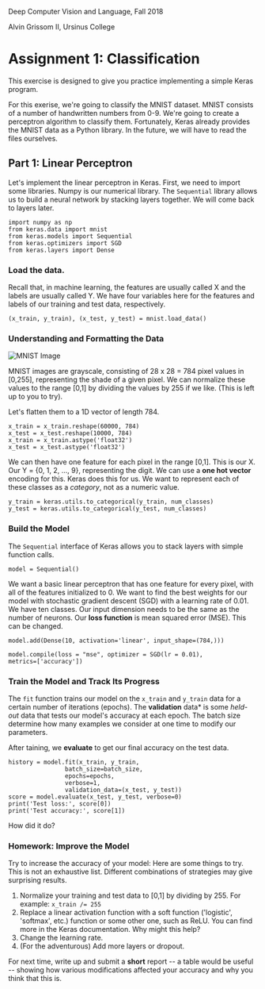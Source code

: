 Deep Computer Vision and Language, Fall 2018

Alvin Grissom II, Ursinus College


# Assignment 1: Classification

This exercise is designed to give you practice implementing a simple Keras program.

For this exerise, we're going to classify the MNIST dataset.  MNIST consists of a number of handwritten numbers from 0-9.  We're going to create a perceptron algorithm to classify them.  Fortunately, Keras already provides the MNIST data as a Python library.  In the future, we will have to read the files ourselves.

## Part 1: Linear Perceptron

Let's implement the linear perceptron in Keras.  First, we need to import some libraries.  Numpy is our numerical library.  The `Sequential` library allows us to build a neural network by stacking layers together.  We will come back to layers later.  

    import numpy as np
    from keras.data import mnist
    from keras.models import Sequential
    from keras.optimizers import SGD
    from keras.layers import Dense

### Load the data.
Recall that, in machine learning, the features are usually called X and the labels are usually called Y.  We have four variables here for the features and labels of our training and test data, respectively.

    (x_train, y_train), (x_test, y_test) = mnist.load_data()
        
### Understanding and Formatting the Data
![MNIST Image](https://upload.wikimedia.org/wikipedia/commons/2/27/MnistExamples.png "MNIST Image")

MNIST images are grayscale, consisting of 28 x 28 = 784 pixel values in [0,255], representing the shade of a given pixel.  We can normalize these values to the range [0,1] by dividing the values by 255 if we like.  (This is left up to you to try).

Let's flatten them to a 1D vector of length 784.

    x_train = x_train.reshape(60000, 784)
    x_test = x_test.reshape(10000, 784)
    x_train = x_train.astype('float32')
    x_test = x_test.astype('float32')


We can then have one feature for each pixel in the range [0,1].  This is our X.  Our Y = {0, 1, 2, ..., 9}, representing the digit.  We can use a **one hot vector** encoding for this.  Keras does this for us.  We want to represent each of these classes as a *category*, not as a numeric value.

    y_train = keras.utils.to_categorical(y_train, num_classes)
    y_test = keras.utils.to_categorical(y_test, num_classes)

### Build the Model

The `Sequential` interface of Keras allows you to stack layers with simple function calls.

    model = Sequential()

We want a basic linear perceptron that has one feature for every pixel, with all of the features initialized to 0.  We want to find the best weights for our model with stochastic gradient descent (SGD) with a learning rate of 0.01.  We have ten classes.  Our input dimension needs to be the same as the number of neurons. Our **loss function** is mean squared error (MSE).  This can be changed.

    model.add(Dense(10, activation='linear', input_shape=(784,)))
   
    model.compile(loss = "mse", optimizer = SGD(lr = 0.01),
    metrics=['accuracy'])


### Train the Model and Track Its Progress
The `fit` function trains our model on the `x_train` and `y_train` data for a certain number of iterations (epochs).  The **validation** data* is some *held-out* data that tests our model's accuracy at each epoch.  The batch size determine how many examples we consider at one time to modify our parameters.

After taining, we **evaluate** to get our final accuracy on the test data.

    history = model.fit(x_train, y_train,
                    batch_size=batch_size,
                    epochs=epochs,
                    verbose=1,
                    validation_data=(x_test, y_test))
    score = model.evaluate(x_test, y_test, verbose=0)
    print('Test loss:', score[0])
    print('Test accuracy:', score[1])
    
 How did it do?

### Homework: Improve the Model
 
Try to increase the accuracy of your model:  Here are some things to try.  This is not an exhaustive list.  Different combinations of strategies may give surprising results.  
 
 1.  Normalize your training and test data to [0,1] by dividing by 255.
    For example:
        `x_train /= 255`
 2. Replace a linear activation function with a soft function ('logistic', 'softmax', etc.) function or some other one, such as ReLU.  You can find more in the Keras documentation.  Why might this help?
 3. Change the learning rate.
 4. (For the adventurous) Add more layers or dropout.

For next time, write up and submit a **short** report -- a table would be useful -- showing how various modifications affected your accuracy and why you think that this is.

